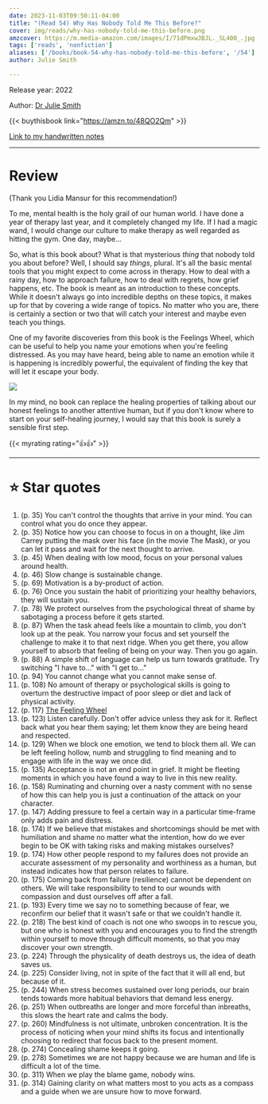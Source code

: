 ```yaml
---
date: 2023-11-03T09:50:11-04:00
title: "(Read 54) Why Has Nobody Told Me This Before?"
cover: img/reads/why-has-nobody-told-me-this-before.png
amzcover: https://m.media-amazon.com/images/I/71dPmxwJBJL._SL400_.jpg
tags: ['reads', 'nonfiction']
aliases: ['/books/book-54-why-has-nobody-told-me-this-before', '/54']
author: Julie Smith

---
```


Release year: 2022

Author: [Dr Julie Smith](https://www.drjulie.uk/)

{{< buythisbook link="https://amzn.to/48QO2Qm" >}}

[Link to my handwritten notes](https://drive.google.com/file/d/1Z5wm0zN5Yzu9XJMW_mt9Ezm0JDSCXx8i/view?usp=sharing)

---

# Review

(Thank you Lidia Mansur for this recommendation!)

To me, mental health is the holy grail of our human world. I have done a year of
therapy last year, and it completely changed my life. If I had a magic
wand, I would change our culture to make therapy as well regarded as
hitting the gym. One day, maybe...

So, what is this book about? What is that mysterious *thing* that nobody
told you about before? Well, I should say *things*, plural. It's all the basic mental tools that you
might expect to come across in therapy. How to deal with a rainy day,
how to approach failure, how to deal with regrets, how grief happens,
etc. The book is meant as an introduction to these concepts. While it
doesn't always go into incredible depths on these topics,  it
makes up for that by covering a wide range of topics. No matter who
you are, there is certainly a section or two that will catch your
interest and maybe even teach you things.

One of my favorite discoveries from this book is the Feelings Wheel,
which can be useful to help you name your emotions when you're feeling
distressed. As you may have heard, being able to name an emotion while
it is happening is incredibly powerful, the equivalent of finding the
key that will let it escape your body.

![](/img/feeling-wheel.jpeg)

In my mind, no book can replace the healing properties of talking about
our honest feelings to another attentive human, but if you don't know
where to start on your self-healing journey, I would say that this book
is surely a sensible first step.

{{< myrating rating="👍👍" >}}

---

# :star: Star quotes

1. (p. 35) You can't control the thoughts that arrive in your mind. You can
   control what you do once they appear.
1. (p. 35) Notice how you can choose to focus in on a thought, like Jim
   Carrey putting the mask over his face (in the movie The Mask), or you
   can let it pass and wait for the next thought to arrive.
1. (p. 45) When dealing with low mood, focus on your personal values around
   health.
1. (p. 46) Slow change is sustainable change.
1. (p. 69) Motivation is a by-product of action.
1. (p. 76) Once you sustain the habit of prioritizing your healthy
   behaviors, they will sustain you.
1. (p. 78) We protect ourselves from the psychological threat of shame
   by sabotaging a process before it gets started.
1. (p. 87) When the task ahead feels like a mountain to climb, you don't
   look up at the peak. You narrow your focus and set yourself the
   challenge to make it to that next ridge. When you get there, you
   allow yourself to absorb that feeling of being on your way. Then you
   go again.
1. (p. 88) A simple shift of language can help us turn towards
   gratitude. Try switching "I have to..." with "I get to..."
1. (p. 94) You cannot change what you cannot make sense of.
1. (p. 108) No amount of therapy or psychological skills is going to
   overturn the destructive impact of poor sleep or diet and lack of
   physical activity.
1. (p. 117) [The Feeling Wheel](/img/feeling-wheel.jpeg)
1. (p. 123) Listen carefully. Don't offer advice unless they ask for it.
   Reflect back what you hear them saying; let them know they are being
   heard and respected.
1. (p. 129) When we block one emotion, we tend to block them all. We can
   be left feeling hollow, numb and struggling to find meaning and to
   engage with life in the way we once did.
1. (p. 135) Acceptance is not an end point in grief. It might be
   fleeting moments in which you have found a way to live in this new
   reality.
1. (p. 158) Ruminating and churning over a nasty comment with no sense
   of how this can help you is just a continuation of the attack on your
   character.
1. (p. 147) Adding pressure to feel a certain way in a particular
   time-frame only adds pain and distress.
1. (p. 174) If we believe that mistakes and shortcomings should be met
   with humiliation and shame no matter what the intention, how do we
   ever begin to be OK with taking risks and making mistakes ourselves?
1. (p. 174) How other people respond to my failures does not provide an
   accurate assessment of my personality and worthiness as a human, but
   instead indicates how that person relates to failure.
1. (p. 175) Coming back from failure (resilience) cannot be dependent on others. We
   will take responsibility to tend to our wounds with compassion and
   dust ourselves off after a fall.
1. (p. 193) Every time we say no to something because of fear, we
   reconfirm our belief that it wasn't safe or that we couldn't handle
   it.
1. (p. 218) The best kind of coach is not one who swoops in to rescue
   you, but one who is honest with you and encourages you to find the
   strength within yourself to move through difficult moments, so that
   you may discover your own strength.
1. (p. 224) Through the physicality of death destroys us, the idea of
   death saves us.
1. (p. 225) Consider living, not in spite of the fact that it will all
   end, but because of it.
1. (p. 244) When stress becomes sustained over long periods, our brain
   tends towards more habitual behaviors that demand less energy.
1. (p. 251) When outbreaths are longer and more forceful than inbreaths,
   this slows the heart rate and calms the body.
1. (p. 260) Mindfulness is not ultimate, unbroken concentration. It is
   the process of noticing when your mind shifts its focus and
   intentionally choosing to redirect that focus back to the present
   moment.
1. (p. 274) Concealing shame keeps it going.
1. (p. 278) Sometimes we are not happy because we are human and life is
   difficult a lot of the time.
1. (p. 311) When we play the blame game, nobody wins.
1. (p. 314) Gaining clarity on what matters most to you acts as a
   compass and a guide when we are unsure how to move forward.
